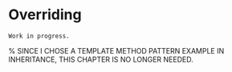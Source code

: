# Overriding

```{warning}
Work in progress.
```

% SINCE I CHOSE A TEMPLATE METHOD PATTERN EXAMPLE IN INHERITANCE, THIS CHAPTER IS NO LONGER NEEDED.


